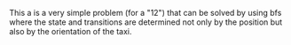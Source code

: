 This a is a very simple problem (for a "12") that can be solved by using bfs where the state and transitions are determined not only by the position but also by the orientation of the taxi.
